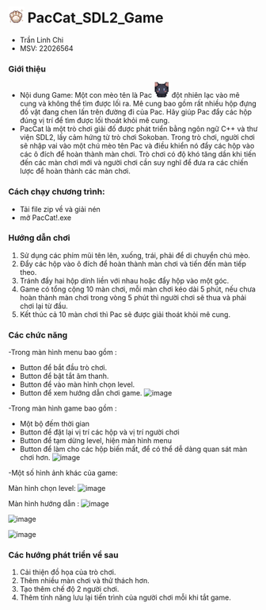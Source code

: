 # ![Paw](https://github.com/Linhchi162/ImageForPacCat/blob/main/1683577958744.png?raw=true) PacCat_SDL2_Game
- Trần Linh Chi
- MSV: 22026564
### Giới thiệu 
- Nội dung Game: Một con mèo tên là Pac ![Pac](https://github.com/Linhchi162/ImageForPacCat/blob/main/Asset%201.png?raw=true) đột nhiên lạc vào mê cung và không thể tìm được lối ra. Mê cung bao gồm rất nhiều hộp đựng đồ vật đang chen lấn trên đường đi của Pac. Hãy giúp Pac đẩy các hộp đúng vị trí để tìm được lối thoát khỏi mê cung.
- PacCat là một trò chơi giải đố được phát triển bằng ngôn ngữ C++ và thư viện SDL2, lấy cảm hứng từ trò chơi Sokoban. Trong trò chơi, người chơi sẽ nhập vai vào một chú mèo tên Pac và điều khiển nó đẩy các hộp vào các ô đích để hoàn thành màn chơi. Trò chơi có độ khó tăng dần khi tiến đến các màn chơi mới và người chơi cần suy nghĩ để đưa ra các chiến lược để hoàn thành các màn chơi.

### Cách chạy chương trình:
- Tải file zip về và giải nén
- mở PacCat!.exe
### Hướng dẫn chơi 
1. Sử dụng các phím mũi tên lên, xuống, trái, phải để di chuyển chú mèo.
2. Đẩy các hộp vào ô đích  để hoàn thành màn chơi và tiến đến màn tiếp theo.
3. Tránh đẩy hai hộp dính liền với nhau hoặc đẩy hộp vào một góc.
4. Game có tổng cộng 10 màn chơi, mỗi màn chơi kéo dài 5 phút, nếu chưa hoàn thành màn chơi trong vòng 5 phút thì người chơi sẽ thua và phải chơi lại từ đầu.
5. Kết thúc cả 10 màn chơi thì Pac sẽ được giải thoát khỏi mê cung.
### Các chức năng 

-Trong màn hình menu bao gồm :
+ Button để bắt đầu trò chơi.
+ Button để bật tắt âm thanh.
+ Button để vào màn hình chọn level.
+ Button để xem hướng dẫn chơi game.
![image](https://user-images.githubusercontent.com/124993115/236934866-027229a8-d01a-484f-a413-294f02ad77ad.png)

-Trong màn hình game bao gồm :
+ Một bộ đếm thời gian
+ Button để đặt lại vị trí các hộp và vị trí người chơi
+ Button để tạm dừng level, hiện màn hình menu 
+ Button để làm cho các hộp biến mất, để có thể dễ dàng quan sát màn chơi hơn.
![image](https://user-images.githubusercontent.com/124993115/236934926-daee3cc8-9701-4a7a-af65-52ac7c5ebcd1.png)

-Một số hình ảnh khác của game:

Màn hình chọn level:
![image](https://user-images.githubusercontent.com/124993115/236935046-4a7d3190-d561-4af4-a7d0-7cffd9eaf04a.png)

Màn hình hướng dẫn :
![image](https://user-images.githubusercontent.com/124993115/236936101-67a3b49e-9a07-4ba3-b04d-bc4899abc074.png)

![image](https://user-images.githubusercontent.com/124993115/236935152-f29bd951-ec35-4e67-8f43-2d3441801b0f.png)

![image](https://user-images.githubusercontent.com/124993115/236935180-b4af977b-7ea0-42fc-83d8-a3fc207cadc2.png)


### Các hướng phát triển về sau 
1. Cải thiện đồ họa của trò chơi.
2. Thêm nhiều màn chơi và thử thách hơn.
3. Tạo thêm chế độ 2 người chơi.
4. Thêm tính năng lưu lại tiến trình của người chơi mỗi khi tắt game.
